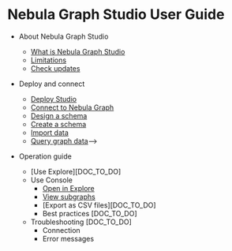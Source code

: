 # Nebula Graph Studio User Guide

- About Nebula Graph Studio
  - [What is Nebula Graph Studio](about-studio/st-ug-what-is-graph-studio.md)
  <!--- [Glossary] [DOC_TO_DO]-->
  - [Limitations](about-studio/st-ug-limitations.md)
  - [Check updates](about-studio/st-ug-check-updates.md)
  <!--- [FAQ] [DOC_TO_DO]-->

- Deploy and connect
  - [Deploy Studio](install-configure/st-ug-deploy.md)
  - [Connect to Nebula Graph](install-configure/st-ug-connect.md)
  <!--- [Clear connection] [DOC_TO_DO]-->

  - [Design a schema](quick-start/st-ug-plan-schema.md)
  - [Create a schema](quick-start/st-ug-create-schema.md)
  - [Import data](quick-start/st-ug-import-data.md)
  - [Query graph data](quick-start/st-ug-explore.md)-->

- Operation guide
  <!-- - Use Schema
    - [Operate graph spaces](manage-schema/st-ug-crud-space.md)
    - [Operate tags](manage-schema/st-ug-crud-tag.md)
    - [Operate edge types](manage-schema/st-ug-crud-edge-type.md)
    - [Operate indexes](manage-schema/st-ug-crud-index.md)-->
  - [Use Explore][DOC_TO_DO]
  - Use Console
    - [Open in Explore](use-console/st-ug-open-in-explore.md)
    - [View subgraphs](use-console/st-ug-visualize-subgraph.md)
    - [Export as CSV files][DOC_TO_DO]
    - Best practices [DOC_TO_DO]
  - Troubleshooting [DOC_TO_DO]
    - Connection
    - Error messages
